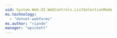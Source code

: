 ```yaml
---
uid: System.Web.UI.WebControls.ListSelectionMode
ms.technology: 
  - "dotnet-webforms"
ms.author: "riande"
manager: "wpickett"
---
```


